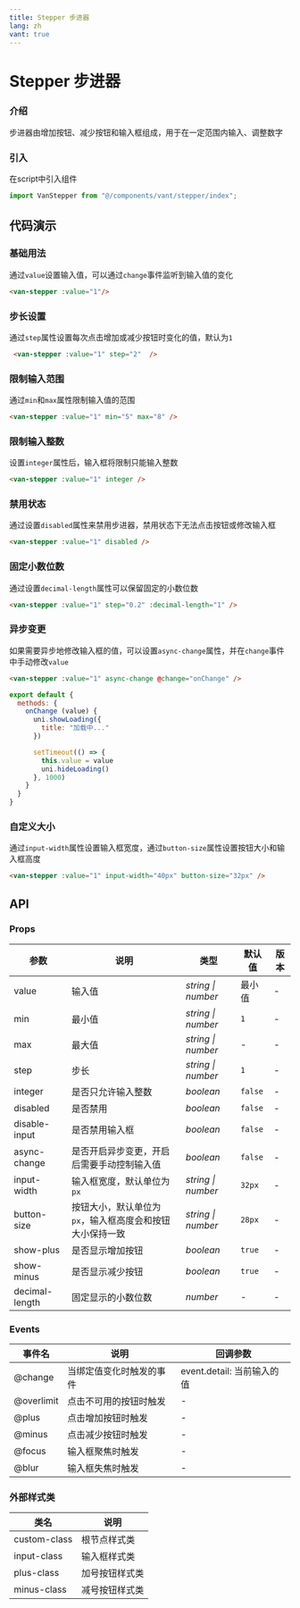 ```yaml
---
title: Stepper 步进器
lang: zh
vant: true
---
```


# Stepper 步进器

### 介绍

步进器由增加按钮、减少按钮和输入框组成，用于在一定范围内输入、调整数字

### 引入

在script中引入组件

```js
import VanStepper from "@/components/vant/stepper/index";
```

## 代码演示

### 基础用法

通过`value`设置输入值，可以通过`change`事件监听到输入值的变化

```html
<van-stepper :value="1"/>
```


### 步长设置

通过`step`属性设置每次点击增加或减少按钮时变化的值，默认为`1`

```html
 <van-stepper :value="1" step="2"  />
```

### 限制输入范围

通过`min`和`max`属性限制输入值的范围

```html
<van-stepper :value="1" min="5" max="8" />
```

### 限制输入整数

设置`integer`属性后，输入框将限制只能输入整数

```html
<van-stepper :value="1" integer />
```

### 禁用状态

通过设置`disabled`属性来禁用步进器，禁用状态下无法点击按钮或修改输入框

```html
<van-stepper :value="1" disabled />
```

### 固定小数位数

通过设置`decimal-length`属性可以保留固定的小数位数

```html
<van-stepper :value="1" step="0.2" :decimal-length="1" />
```

### 异步变更

如果需要异步地修改输入框的值，可以设置`async-change`属性，并在`change`事件中手动修改`value`

```html
<van-stepper :value="1" async-change @change="onChange" />
```

```js
export default {
  methods: {
    onChange (value) {
      uni.showLoading({
        title: "加载中..."
      })

      setTimeout(() => {
        this.value = value
        uni.hideLoading()
      }, 1000)
    }
  }
}
```

### 自定义大小

通过`input-width`属性设置输入框宽度，通过`button-size`属性设置按钮大小和输入框高度

```html
<van-stepper :value="1" input-width="40px" button-size="32px" />
```


## API

### Props

| 参数 | 说明 | 类型 | 默认值 | 版本 |
|-----------|-----------|-----------|-------------|-------------|
| value | 输入值 | *string \| number* | 最小值 | - |
| min | 最小值 | *string \| number* | `1` | - |
| max | 最大值 | *string \| number* | - | - |
| step | 步长 | *string \| number* | `1` | - |
| integer | 是否只允许输入整数 | *boolean* | `false` | - |
| disabled | 是否禁用 | *boolean* | `false` | - |
| disable-input | 是否禁用输入框 | *boolean* | `false` | - |
| async-change | 是否开启异步变更，开启后需要手动控制输入值 | *boolean* | `false` | - |
| input-width | 输入框宽度，默认单位为 `px` | *string \| number* | `32px` | - |
| button-size | 按钮大小，默认单位为 `px`，输入框高度会和按钮大小保持一致 | *string \| number* | `28px` | - |
| show-plus | 是否显示增加按钮 | *boolean* | `true` | - |
| show-minus | 是否显示减少按钮 | *boolean* | `true` | - |
| decimal-length | 固定显示的小数位数 | *number* | - | - |

### Events

| 事件名         | 说明                     | 回调参数                   |
| -------------- | ------------------------ | -------------------------- |
| @change    | 当绑定值变化时触发的事件 | event.detail: 当前输入的值 |
| @overlimit | 点击不可用的按钮时触发   | -                          |
| @plus      | 点击增加按钮时触发       | -                          |
| @minus     | 点击减少按钮时触发       | -                          |
| @focus     | 输入框聚焦时触发         | -                          |
| @blur      | 输入框失焦时触发         | -                          |

### 外部样式类

| 类名         | 说明           |
| ------------ | -------------- |
| custom-class | 根节点样式类   |
| input-class  | 输入框样式类   |
| plus-class   | 加号按钮样式类 |
| minus-class  | 减号按钮样式类 |
